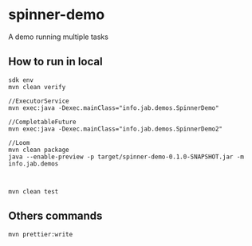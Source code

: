 # spinner-demo

A demo running multiple tasks

## How to run in local

```
sdk env
mvn clean verify

//ExecutorService
mvn exec:java -Dexec.mainClass="info.jab.demos.SpinnerDemo"

//CompletableFuture
mvn exec:java -Dexec.mainClass="info.jab.demos.SpinnerDemo2"

//Loom
mvn clean package
java --enable-preview -p target/spinner-demo-0.1.0-SNAPSHOT.jar -m info.jab.demos



mvn clean test
```

## Others commands

```
mvn prettier:write
```
